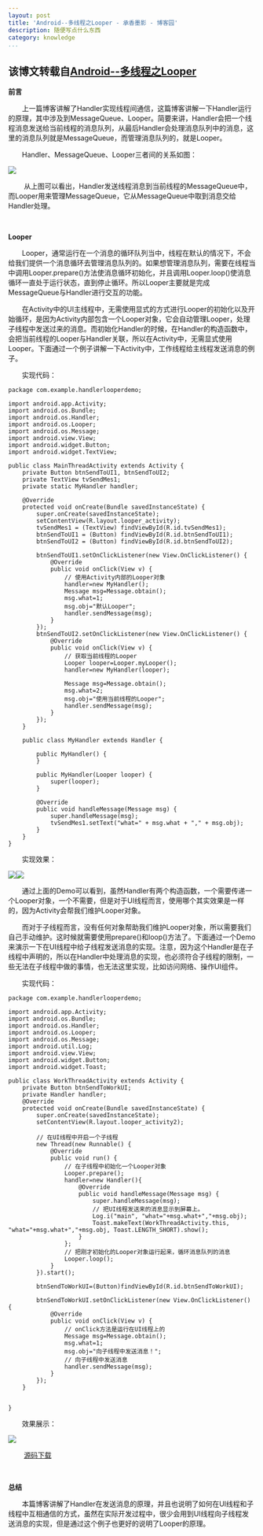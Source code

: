 ```yaml
---
layout: post
title: 'Android--多线程之Looper - 承香墨影 - 博客园'
description: 随便写点什么东西 
category: knowledge
...
```



该博文转载自[Android--多线程之Looper](http://www.cnblogs.com/plokmju/p/android_Looper.html)
-------------------------------------------------------------------------------

**前言**

　　上一篇博客讲解了Handler实现线程间通信，这篇博客讲解一下Handler运行的原理，其中涉及到MessageQueue、Looper。简要来讲，Handler会把一个线程消息发送给当前线程的消息队列，从最后Handler会处理消息队列中的消息，这里的消息队列就是MessageQueue，而管理消息队列的，就是Looper。

　　Handler、MessageQueue、Looper三者间的关系如图：

![](http://images.cnitblog.com/blog/234895/201308/19093258-aa3efb1164ba4959a55cb9b3369b98e0.x-png)

 　　从上图可以看出，Handler发送线程消息到当前线程的MessageQueue中，而Looper用来管理MessageQueue，它从MessageQueue中取到消息交给Handler处理。

 

**Looper**

　　Looper，通常运行在一个消息的循环队列当中，线程在默认的情况下，不会给我们提供一个消息循环去管理消息队列的。如果想管理消息队列，需要在线程当中调用Looper.prepare()方法使消息循环初始化，并且调用Looper.loop()使消息循环一直处于运行状态，直到停止循环。所以Looper主要就是完成MessageQueue与Handler进行交互的功能。

　　在Activity中的UI主线程中，无需使用显式的方式进行Looper的初始化以及开始循环，是因为Activity内部包含一个Looper对象，它会自动管理Looper，处理子线程中发送过来的消息。而初始化Handler的时候，在Handler的构造函数中，会把当前线程的Looper与Handler关联，所以在Activity中，无需显式使用Looper。下面通过一个例子讲解一下Activity中，工作线程给主线程发送消息的例子。

　　实现代码：

    package com.example.handlerlooperdemo;
    
    import android.app.Activity;
    import android.os.Bundle;
    import android.os.Handler;
    import android.os.Looper;
    import android.os.Message;
    import android.view.View;
    import android.widget.Button;
    import android.widget.TextView;
    
    public class MainThreadActivity extends Activity {
        private Button btnSendToUI1, btnSendToUI2;
        private TextView tvSendMes1;
        private static MyHandler handler;
    
        @Override
        protected void onCreate(Bundle savedInstanceState) {
            super.onCreate(savedInstanceState);
            setContentView(R.layout.looper_activity);
            tvSendMes1 = (TextView) findViewById(R.id.tvSendMes1);
            btnSendToUI1 = (Button) findViewById(R.id.btnSendToUI1);
            btnSendToUI2 = (Button) findViewById(R.id.btnSendToUI2);
    
            btnSendToUI1.setOnClickListener(new View.OnClickListener() {
                @Override
                public void onClick(View v) {
                    // 使用Activity内部的Looper对象
                    handler=new MyHandler();
                    Message msg=Message.obtain();
                    msg.what=1;
                    msg.obj="默认Looper";
                    handler.sendMessage(msg);
                }
            });
            btnSendToUI2.setOnClickListener(new View.OnClickListener() {
                @Override
                public void onClick(View v) {
                    // 获取当前线程的Looper
                    Looper looper=Looper.myLooper();
                    handler=new MyHandler(looper);
                    
                    Message msg=Message.obtain();
                    msg.what=2;
                    msg.obj="使用当前线程的Looper";
                    handler.sendMessage(msg);
                }
            });
        }
    
        public class MyHandler extends Handler {
    
            public MyHandler() {
            }
    
            public MyHandler(Looper looper) {
                super(looper);
            }
    
            @Override
            public void handleMessage(Message msg) {
                super.handleMessage(msg);
                tvSendMes1.setText("what=" + msg.what + "," + msg.obj);
            }
        }
    }

　　实现效果：

![](http://images.cnitblog.com/blog/234895/201308/19102753-5a284ae16f7b4b1fbee294d97a636e16.x-png)![](http://images.cnitblog.com/blog/234895/201308/19102818-97b7beba9e4146bb95f84a1dbfb06d0e.x-png)

　　通过上面的Demo可以看到，虽然Handler有两个构造函数，一个需要传递一个Looper对象，一个不需要，但是对于UI线程而言，使用哪个其实效果是一样的，因为Activity会帮我们维护Looper对象。

　　而对于子线程而言，没有任何对象帮助我们维护Looper对象，所以需要我们自己手动维护。这时候就需要使用prepare()和loop()方法了。下面通过一个Demo来演示一下在UI线程中给子线程发送消息的实现。注意，因为这个Handler是在子线程中声明的，所以在Handler中处理消息的实现，也必须符合子线程的限制，一些无法在子线程中做的事情，也无法这里实现，比如访问网络、操作UI组件。

　　实现代码：

    package com.example.handlerlooperdemo;
    
    import android.app.Activity;
    import android.os.Bundle;
    import android.os.Handler;
    import android.os.Looper;
    import android.os.Message;
    import android.util.Log;
    import android.view.View;
    import android.widget.Button;
    import android.widget.Toast;
    
    public class WorkThreadActivity extends Activity {
        private Button btnSendToWorkUI;
        private Handler handler;
        @Override
        protected void onCreate(Bundle savedInstanceState) {
            super.onCreate(savedInstanceState);
            setContentView(R.layout.looper_activity2);
            
            // 在UI线程中开启一个子线程
            new Thread(new Runnable() {            
                @Override
                public void run() {
                    // 在子线程中初始化一个Looper对象
                    Looper.prepare();
                    handler=new Handler(){
                        @Override
                        public void handleMessage(Message msg) {
                            super.handleMessage(msg);
                            // 把UI线程发送来的消息显示到屏幕上。
                            Log.i("main", "what="+msg.what+","+msg.obj);
                            Toast.makeText(WorkThreadActivity.this, "what="+msg.what+","+msg.obj, Toast.LENGTH_SHORT).show();
                        }
                    };    
                    // 把刚才初始化的Looper对象运行起来，循环消息队列的消息
                    Looper.loop();
                }
            }).start();
            
            btnSendToWorkUI=(Button)findViewById(R.id.btnSendToWorkUI);
            
            btnSendToWorkUI.setOnClickListener(new View.OnClickListener() {            
                @Override
                public void onClick(View v) {
                    // onClick方法是运行在UI线程上的 
                    Message msg=Message.obtain();
                    msg.what=1;
                    msg.obj="向子线程中发送消息！";
                    // 向子线程中发送消息
                    handler.sendMessage(msg);
                }
            });
        }
        
        
    }

　　效果展示：

![](http://images.cnitblog.com/blog/234895/201308/19103827-695a76142b1a4bfdb2105da710520a53.x-png)

 　　[源码下载](http://download.csdn.net/detail/plokmju88/5973243)

 

**总结**

　　本篇博客讲解了Handler在发送消息的原理，并且也说明了如何在UI线程和子线程中互相通信的方式，虽然在实际开发过程中，很少会用到UI线程向子线程发送消息的实现，但是通过这个例子也更好的说明了Looper的原理。

